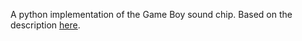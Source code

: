 A python implementation of the Game Boy sound chip. Based on the description [here](https://gbdev.gg8.se/wiki/articles/Gameboy_sound_hardware).
